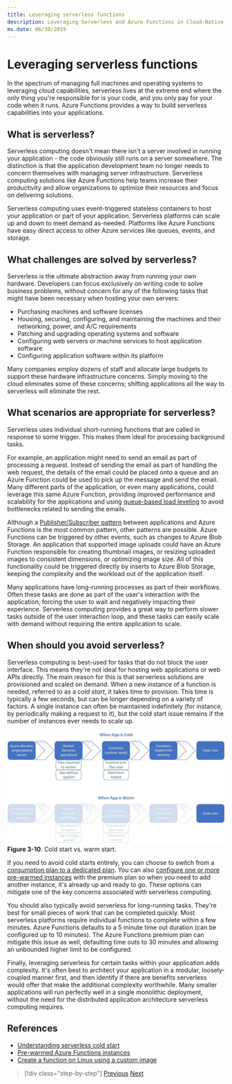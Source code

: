 ```yaml
---
title: Leveraging serverless functions
description: Leveraging Serverless and Azure Functions in Cloud-Native Applications
ms.date: 06/30/2019
---
```

# Leveraging serverless functions

In the spectrum of managing full machines and operating systems to leveraging cloud capabilities, serverless lives at the extreme end where the only thing you're responsible for is your code, and you only pay for your code when it runs. Azure Functions provides a way to build serverless capabilities into your applications. 

## What is serverless?

Serverless computing doesn't mean there isn't a server involved in running your application - the code obviously still runs on a server somewhere. The distinction is that the application development team no longer needs to concern themselves with managing server infrastructure. Serverless computing solutions like Azure Functions help teams increase their productivity and allow organizations to optimize their resources and focus on delivering solutions.

Serverless computing uses event-triggered stateless containers to host your application or part of your application. Serverless platforms can scale up and down to meet demand as-needed. Platforms like Azure Functions have easy direct access to other Azure services like queues, events, and storage.

## What challenges are solved by serverless?

Serverless is the ultimate abstraction away from running your own hardware. Developers can focus exclusively on writing code to solve business problems, without concern for any of the following tasks that might have been necessary when hosting your own servers:

- Purchasing machines and software licenses
- Housing, securing, configuring, and maintaining the machines and their networking, power, and A/C requirements
- Patching and upgrading operating systems and software
- Configuring web servers or machine services to host application software
- Configuring application software within its platform

Many companies employ dozens of staff and allocate large budgets to support these hardware infrastructure concerns. Simply moving to the cloud eliminates some of these concerns; shifting applications all the way to serverless will eliminate the rest.

## What scenarios are appropriate for serverless?

Serverless uses individual short-running functions that are called in response to some trigger. This makes them ideal for processing background tasks.

For example, an application might need to send an email as part of processing a request. Instead of sending the email as part of handling the web request, the details of the email could be placed onto a queue and an Azure Function could be used to pick up the message and send the email. Many different parts of the application, or even many applications, could leverage this same Azure Function, providing improved performance and scalability for the applications and using [queue-based load leveling](https://docs.microsoft.com/azure/architecture/patterns/queue-based-load-leveling) to avoid bottlenecks related to sending the emails.

Although a [Publisher/Subscriber pattern](https://docs.microsoft.com/azure/architecture/patterns/publisher-subscriber) between applications and Azure Functions is the most common pattern, other patterns are possible. Azure Functions can be triggered by other events, such as changes to Azure Blob Storage. An application that supported image uploads could have an Azure Function responsible for creating thumbnail images, or resizing uploaded images to consistent dimensions, or optimizing image size. All of this functionality could be triggered directly by inserts to Azure Blob Storage, keeping the complexity and the workload out of the application itself.

Many applications have long-running processes as part of their workflows. Often these tasks are done as part of the user's interaction with the application, forcing the user to wait and negatively impacting their experience. Serverless computing provides a great way to perform slower tasks outside of the user interaction loop, and these tasks can easily scale with demand without requiring the entire application to scale.

## When should you avoid serverless?

Serverless computing is best-used for tasks that do not block the user interface. This means they're not ideal for hosting web applications or web APIs directly. The main reason for this is that serverless solutions are provisioned and scaled on demand. When a new instance of a function is needed, referred to as a *cold start*, it takes time to provision. This time is typically a few seconds, but can be longer depending on a variety of factors. A single instance can often be maintained indefinitely (for instance, by periodically making a request to it), but the cold start issue remains if the number of instances ever needs to scale up.

![Cold versus warm start](./media/cold-start-warm-start.jpeg)
**Figure 3-10**. Cold start vs. warm start.

If you need to avoid cold starts entirely, you can choose to switch from a [consumption plan to a dedicated plan](https://azure.microsoft.com/blog/understanding-serverless-cold-start/). You can also [configure one or more pre-warmed instances](https://docs.microsoft.com/azure/azure-functions/functions-premium-plan#pre-warmed-instances) with the premium plan so when you need to add another instance, it's already up and ready to go. These options can mitigate one of the key concerns associated with serverless computing.

You should also typically avoid serverless for long-running tasks. They're best for small pieces of work that can be completed quickly. Most serverless platforms require individual functions to complete within a few minutes. Azure Functions defaults to a 5 minute time out duration (can be configured up to 10 minutes). The Azure Functions premium plan can mitigate this issue as well, defaulting time outs to 30 minutes and allowing an unbounded higher limit to be configured.

Finally, leveraging serverless for certain tasks within your application adds complexity. It's often best to architect your application in a modular, loosely-coupled manner first, and then identify if there are benefits serverless would offer that make the additional complexity worthwhile. Many smaller applications will run perfectly well in a single monolithic deployment, without the need for the distributed application architecture serverless computing requires.

## References

- [Understanding serverless cold start](https://azure.microsoft.com/blog/understanding-serverless-cold-start/)
- [Pre-warmed Azure Functions instances](https://docs.microsoft.com/azure/azure-functions/functions-premium-plan#pre-warmed-instances)
- [Create a function on Linux using a custom image](https://docs.microsoft.com/azure/azure-functions/functions-create-function-linux-custom-image)

>[!div class="step-by-step"]
>[Previous](leverage-containers-orchestrators.md)
>[Next](combine-containers-serverless-approaches.md)
